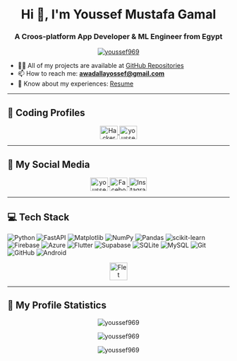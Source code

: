 <h1 align="center">Hi 👋, I'm Youssef Mustafa Gamal</h1>
<h3 align="center">A Croos-platform App Developer & ML Engineer from Egypt</h3>



<p align="center">
  <a href="https://github.com/ryo-ma/github-profile-trophy">
    <img src="https://github-profile-trophy.vercel.app/?username=youssef969" alt="youssef969" />
  </a>
</p>

- 👨‍💻 All of my projects are available at [GitHub Repositories](https://github.com/youssef969?tab=repositories)
- 📫 How to reach me: **awadallayossef@gmail.com**
- 📄 Know about my experiences: [Resume](https://drive.google.com/file/d/13E4t-aumWLctbAmZuxlZnxTC8FyQtOvl/view?usp=sharing)

---

## 🧠 Coding Profiles

<p align="center">
  <a href="https://www.hackerrank.com/profile/awadallayossef" target="_blank">
    <img align="center" src="https://upload.wikimedia.org/wikipedia/commons/6/65/HackerRank_logo.png" alt="HackerRank" height="30" width="40" />
  </a>
  <a href="https://www.leetcode.com/youssefmustafa296" target="blank">
    <img align="center" src="https://raw.githubusercontent.com/rahuldkjain/github-profile-readme-generator/master/src/images/icons/Social/leet-code.svg" alt="youssefmustafa296" height="30" width="40" />
  </a>
</p>

---

## 💬 My Social Media

<p align="center">
  <a href="https://www.linkedin.com/in/youssef-mustafa-91a968284?utm_source=share&utm_campaign=share_via&utm_content=profile&utm_medium=android_app" target="blank">
    <img align="center" src="https://raw.githubusercontent.com/rahuldkjain/github-profile-readme-generator/master/src/images/icons/Social/linked-in-alt.svg" alt="youssefmustafa" height="30" width="40" />
  </a>
  <a href="https://www.facebook.com/youssef.awadalla.75" target="blank">
    <img align="center" src="https://raw.githubusercontent.com/rahuldkjain/github-profile-readme-generator/master/src/images/icons/Social/facebook.svg" alt="Facebook" height="30" width="40" />
  </a>
  <a href="https://instagram.com/youssefmustafa232" target="blank">
    <img align="center" src="https://raw.githubusercontent.com/rahuldkjain/github-profile-readme-generator/master/src/images/icons/Social/instagram.svg" alt="Instagram" height="30" width="40" />
  </a>
</p>

---
## 💻 Tech Stack


  ![Python](https://img.shields.io/badge/python-3670A0?style=plastic&logo=python&logoColor=ffdd54)
  ![FastAPI](https://img.shields.io/badge/FastAPI-005571?style=plastic&logo=fastapi)
  ![Matplotlib](https://img.shields.io/badge/Matplotlib-%23ffffff.svg?style=plastic&logo=Matplotlib&logoColor=black)
  ![NumPy](https://img.shields.io/badge/numpy-%23013243.svg?style=plastic&logo=numpy&logoColor=white)
  ![Pandas](https://img.shields.io/badge/pandas-%23150458.svg?style=plastic&logo=pandas&logoColor=white)
  ![scikit-learn](https://img.shields.io/badge/scikit--learn-%23F7931E.svg?style=plastic&logo=scikit-learn&logoColor=white)
  ![Firebase](https://img.shields.io/badge/firebase-%23039BE5.svg?style=plastic&logo=firebase)
  ![Azure](https://img.shields.io/badge/azure-%230072C6.svg?style=plastic&logo=microsoftazure&logoColor=white)
  ![Flutter](https://img.shields.io/badge/Flutter-%2302569B.svg?style=plastic&logo=Flutter&logoColor=white)
  ![Supabase](https://img.shields.io/badge/Supabase-3ECF8E?style=plastic&logo=supabase&logoColor=white)
  ![SQLite](https://img.shields.io/badge/sqlite-%2307405e.svg?style=plastic&logo=sqlite&logoColor=white)
  ![MySQL](https://img.shields.io/badge/mysql-4479A1.svg?style=plastic&logo=mysql&logoColor=white)
  ![Git](https://img.shields.io/badge/git-%23F05033.svg?style=plastic&logo=git&logoColor=white)
  ![GitHub](https://img.shields.io/badge/github-%23121011.svg?style=plastic&logo=github&logoColor=white)
  ![Android](https://img.shields.io/badge/Android-%23000000?style=plastic&logo=android&link=https%3A%2F%2Fdeveloper.android.com)

  <p align="center" style="margin-top: 0; padding-top: 0;">
  <a href="https://flet.dev" target="_blank">
    <img src="https://github.com/youssef969/youssef969/blob/main/flet.png?raw=true" alt="Flet Logo" height="40">
  </a>
</p>



---

## 📝 My Profile Statistics

<p align="center">
  <img src="https://github-readme-streak-stats.herokuapp.com/?user=youssef969&" alt="youssef969" />
</p>


<p align="center">
  <img src="https://github-readme-stats.vercel.app/api?username=youssef969&show_icons=true&locale=en" alt="youssef969" />
</p>


<p align="center">
  <img src="https://github-readme-stats.vercel.app/api/top-langs?username=youssef969&show_icons=true&locale=en&layout=compact" alt="youssef969" />
</p>
